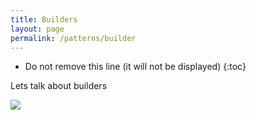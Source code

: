 ```yaml
---
title: Builders
layout: page
permalink: /patterns/builder
---
```


* Do not remove this line (it will not be displayed)
{:toc}

Lets talk about builders

![](https://media.giphy.com/media/11FbZuRZ3vS19K/giphy.gif)
